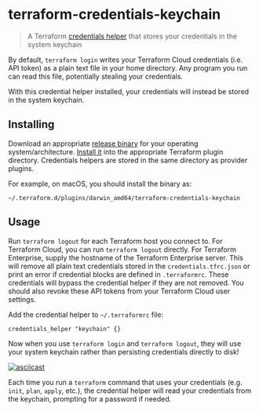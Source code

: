 # terraform-credentials-keychain

> A Terraform [credentials helper](https://www.terraform.io/docs/commands/cli-config.html#credentials-helpers) that stores your credentials in the system keychain

By default, `terraform login` writes your Terraform Cloud credentials (i.e. API token) as a plain text file in your home directory. Any program you run can read this file, potentially stealing your credentials. 

With this credential helper installed, your credentials will instead be stored in the system keychain. 

## Installing

Download an appropriate [release binary](https://github.com/bendrucker/terraform-credentials-keychain/releases) for your operating system/architecture. [Install it](https://www.terraform.io/docs/plugins/basics.html#installing-plugins) into the appropriate Terraform plugin directory. Credentials helpers are stored in the same directory as provider plugins.

For example, on macOS, you should install the binary as:

```
~/.terraform.d/plugins/darwin_amd64/terraform-credentials-keychain
```

## Usage

Run `terraform logout` for each Terraform host you connect to. For Terraform Cloud, you can run `terraform logout` directly. For Terraform Enterprise, supply the hostname of the Terraform Enterprise server. This will remove all plain text credentials stored in the `credentials.tfrc.json` or print an error if credential blocks are defined in `.terraformrc`. These credentials will bypass the credential helper if they are not removed. You should also revoke these API tokens from your Terraform Cloud user settings.

Add the credential helper to `~/.terraformrc` file:

```
credentials_helper "keychain" {}
```

Now when you use `terraform login` and `terraform logout`, they will use your system keychain rather than persisting credentials directly to disk!

[![asciicast](https://asciinema.org/a/334212.svg)](https://asciinema.org/a/334212)

Each time you run a `terraform` command that uses your credentials (e.g. `init`, `plan`, `apply`, etc.), the credential helper will read your credentials from the keychain, prompting for a password if needed.

